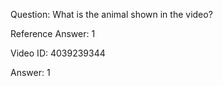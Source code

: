 Question: What is the animal shown in the video?

Reference Answer: 1

Video ID: 4039239344

Answer: 1

